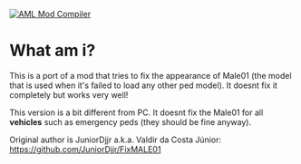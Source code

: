 [![AML Mod Compiler](https://github.com/AndroidModLoader/GTASA_Male01Fix/actions/workflows/main.yml/badge.svg?branch=main)](https://github.com/AndroidModLoader/GTASA_Male01Fix/actions/workflows/main.yml)

# What am i?
This is a port of a mod that tries to fix the appearance of Male01 (the model that is used when it's failed to load any other ped model).
It doesnt fix it completely but works very well!

This version is a bit different from PC. It doesnt fix the Male01 for all **vehicles** such as emergency peds (they should be fine anyway).

Original author is JuniorDjjr a.k.a. Valdir da Costa Júnior: https://github.com/JuniorDjjr/FixMALE01